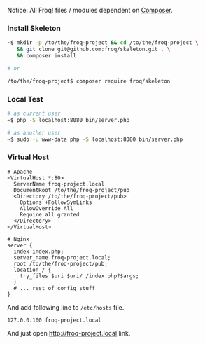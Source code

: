 Notice: All Froq! files / modules dependent on [Composer](https://getcomposer.org/).

### Install Skeleton

```bash
~$ mkdir -p /to/the/froq-project && cd /to/the/froq-project \
   && git clone git@github.com:froq/skeleton.git . \
   && composer install

# or

/to/the/froq-project$ composer require froq/skeleton
```

### Local Test
```bash
# as current user
~$ php -S localhost:8080 bin/server.php

# as another user
~$ sudo -u www-data php -S localhost:8080 bin/server.php
```

### Virtual Host

```
# Apache
<VirtualHost *:80>
  ServerName froq-project.local
  DocumentRoot /to/the/froq-project/pub
  <Directory /to/the/froq-project/pub>
    Options +FollowSymLinks
    AllowOverride All
    Require all granted
  </Directory>
</VirtualHost>

# Nginx
server {
  index index.php;
  server_name froq-project.local;
  root /to/the/froq-project/pub;
  location / {
    try_files $uri $uri/ /index.php?$args;
  }
  # ... rest of config stuff
}
```

And add following line to `/etc/hosts` file.

```
127.0.0.100 froq-project.local
```

And just open http://froq-project.local link.
